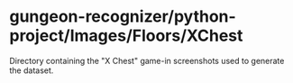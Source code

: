 # gungeon-recognizer/python-project/Images/Floors/XChest

Directory containing the "X Chest" game-in screenshots used to generate the dataset.